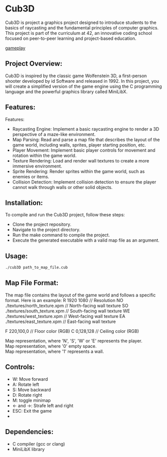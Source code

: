 # Cub3D

Cub3D is project a graphics project designed to introduce students to the basics of raycasting and the fundamental principles of computer graphics. This project is part of the curriculum at 42, an innovative coding school focused on peer-to-peer learning and project-based education.

[gameplay](https://i.imgur.com/btVvpBV.gif)

## Project Overview:
Cub3D is inspired by the classic game Wolfenstein 3D, a first-person shooter developed by id Software and released in 1992. In this project, you will create a simplified version of the game engine using the C programming language and the powerful graphics library called MiniLibX.
## Features:
Features:
- Raycasting Engine: Implement a basic raycasting engine to render a 3D perspective of a maze-like environment.
- Map Parsing: Read and parse a map file that describes the layout of the game world, including walls, sprites, player starting position, etc.
- Player Movement: Implement basic player controls for movement and rotation within the game world.
- Texture Rendering: Load and render wall textures to create a more immersive environment.
- Sprite Rendering: Render sprites within the game world, such as enemies or items.
- Collision Detection: Implement collision detection to ensure the player cannot walk through walls or other solid objects.

## Installation:
To compile and run the Cub3D project, follow these steps:
- Clone the project repository.
- Navigate to the project directory.
- Run the make command to compile the project.
- Execute the generated executable with a valid map file as an argument.

## Usage: 
```bash
./cub3D path_to_map_file.cub
```
## Map File Format:
The map file contains the layout of the game world and follows a specific format. Here is an example:
R 1920 1080  // Resolution
NO ./textures/north_texture.xpm  // North-facing wall texture
SO ./textures/south_texture.xpm  // South-facing wall texture
WE ./textures/west_texture.xpm    // West-facing wall texture
EA ./textures/east_texture.xpm    // East-facing wall texture

F 220,100,0    // Floor color (RGB)
C 0,128,128    // Ceiling color (RGB)

Map representation, where 'N', 'S', 'W' or 'E' represents the player.\
Map representation, where '0' empty space.\
Map representation, where '1' represents a wall.

## Controls:
- W: Move forward
- A: Rotate left 
- S: Move backward 
- D: Rotate right 
- M: toggle minimap
- ← and →: Strafe left and right 
- ESC: Exit the game
- 
## Dependencies:
 - C compiler (gcc or clang)
 - MiniLibX library
